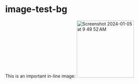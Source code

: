 # image-test-bg


This is an important in-line image: <img width="182" alt="Screenshot 2024-01-05 at 9 49 52 AM" src="https://github.com/import-test-fast/image-test-bg/assets/19557880/8a4d23cf-c0d8-4ecb-9feb-f0dac880dcfd">
